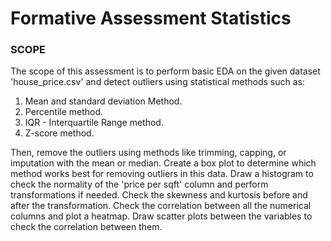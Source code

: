 # Formative Assessment Statistics

### **SCOPE**
The scope of this assessment is to perform basic EDA on the given dataset 'house_price.csv' and detect outliers using statistical methods such as:

1. Mean and standard deviation Method.
2. Percentile method.
3. IQR - Interquartile Range method.
4. Z-score method.

Then, remove the outliers using methods like trimming, capping, or imputation with the mean or median. Create a box plot to determine which method works best for removing outliers in this data. Draw a histogram to check the normality of the 'price per sqft' column and perform transformations if needed. Check the skewness and kurtosis before and after the transformation. Check the correlation between all the numerical columns and plot a heatmap. Draw scatter plots between the variables to check the correlation between them.


